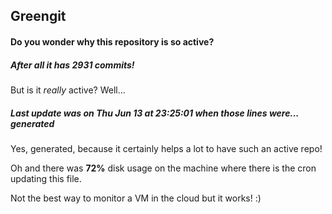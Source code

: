 ## Greengit

#### Do you wonder why this repository is so active?

##### After all it has 2931 commits!

But is it *really* active? Well...

##### Last update was on Thu Jun 13 at 23:25:01 when those lines were... generated

Yes, generated, because it certainly helps a lot to have such an active repo!

Oh and there was **72%** disk usage on the machine
where there is the cron updating this file.

Not the best way to monitor a VM in the cloud but it works! :)

